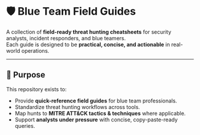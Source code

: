 # 🛡️ Blue Team Field Guides

A collection of **field-ready threat hunting cheatsheets** for security analysts, incident responders, and blue teamers.  
Each guide is designed to be **practical, concise, and actionable** in real-world operations.

---

## 🎯 Purpose

This repository exists to:
- Provide **quick-reference field guides** for blue team professionals.  
- Standardize threat hunting workflows across tools.  
- Map hunts to **MITRE ATT&CK tactics & techniques** where applicable.  
- Support **analysts under pressure** with concise, copy-paste-ready queries.
